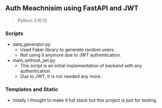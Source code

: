 ## Auth Meachnisim using FastAPI and JWT

> Python 3.10.12

### Scripts
- data_generator.py
  - Used Faker library to generate random users.
  - Not using it anymore due to JWT authentication.
- main_without_jwt.py
  - This script is an initial implementation of backend with any authentication.
  - Due to JWT, It is not needed any more.

### Templates and Static
- Initally I thought to make it full stack but this project is just for testing.